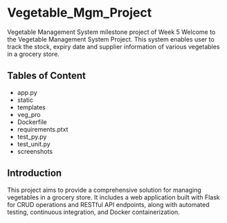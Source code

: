 # Vegetable_Mgm_Project
Vegetable Management System milestone project of Week 5
Welcome to the Vegetable Management System Project. This system enables user to track the stock, expiry date and supplier information of various vegetables in a grocery store.

## Tables of Content
- app.py
- static
- templates
- veg_pro
- Dockerfile
- requirements.ptxt
- test_py.py
- test_unit.py
- screenshots

## Introduction

This project aims to provide a comprehensive solution for managing vegetables in a grocery store. It includes a web application built with Flask for CRUD operations and RESTful API endpoints, along with automated testing, continuous integration, and Docker containerization.


